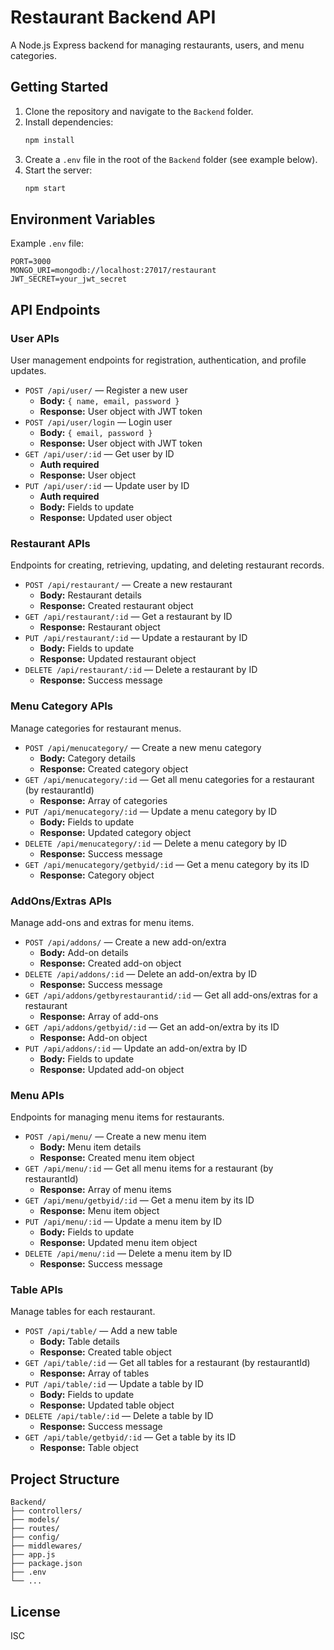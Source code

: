 # Restaurant Backend API

A Node.js Express backend for managing restaurants, users, and menu categories.

## Getting Started

1. Clone the repository and navigate to the `Backend` folder.
2. Install dependencies:
   ```bash
   npm install
   ```
3. Create a `.env` file in the root of the `Backend` folder (see example below).
4. Start the server:
   ```bash
   npm start
   ```

## Environment Variables

Example `.env` file:
```
PORT=3000
MONGO_URI=mongodb://localhost:27017/restaurant
JWT_SECRET=your_jwt_secret
```


## API Endpoints


### User APIs
User management endpoints for registration, authentication, and profile updates.

- `POST /api/user/` — Register a new user
  - **Body:** `{ name, email, password }`
  - **Response:** User object with JWT token
- `POST /api/user/login` — Login user
  - **Body:** `{ email, password }`
  - **Response:** User object with JWT token
- `GET /api/user/:id` — Get user by ID
  - **Auth required**
  - **Response:** User object
- `PUT /api/user/:id` — Update user by ID
  - **Auth required**
  - **Body:** Fields to update
  - **Response:** Updated user object


### Restaurant APIs
Endpoints for creating, retrieving, updating, and deleting restaurant records.

- `POST /api/restaurant/` — Create a new restaurant
  - **Body:** Restaurant details
  - **Response:** Created restaurant object
- `GET /api/restaurant/:id` — Get a restaurant by ID
  - **Response:** Restaurant object
- `PUT /api/restaurant/:id` — Update a restaurant by ID
  - **Body:** Fields to update
  - **Response:** Updated restaurant object
- `DELETE /api/restaurant/:id` — Delete a restaurant by ID
  - **Response:** Success message


### Menu Category APIs
Manage categories for restaurant menus.

- `POST /api/menucategory/` — Create a new menu category
  - **Body:** Category details
  - **Response:** Created category object
- `GET /api/menucategory/:id` — Get all menu categories for a restaurant (by restaurantId)
  - **Response:** Array of categories
- `PUT /api/menucategory/:id` — Update a menu category by ID
  - **Body:** Fields to update
  - **Response:** Updated category object
- `DELETE /api/menucategory/:id` — Delete a menu category by ID
  - **Response:** Success message
- `GET /api/menucategory/getbyid/:id` — Get a menu category by its ID
  - **Response:** Category object


### AddOns/Extras APIs
Manage add-ons and extras for menu items.

- `POST /api/addons/` — Create a new add-on/extra
  - **Body:** Add-on details
  - **Response:** Created add-on object
- `DELETE /api/addons/:id` — Delete an add-on/extra by ID
  - **Response:** Success message
- `GET /api/addons/getbyrestaurantid/:id` — Get all add-ons/extras for a restaurant
  - **Response:** Array of add-ons
- `GET /api/addons/getbyid/:id` — Get an add-on/extra by its ID
  - **Response:** Add-on object
- `PUT /api/addons/:id` — Update an add-on/extra by ID
  - **Body:** Fields to update
  - **Response:** Updated add-on object



### Menu APIs
Endpoints for managing menu items for restaurants.

- `POST /api/menu/` — Create a new menu item
  - **Body:** Menu item details
  - **Response:** Created menu item object
- `GET /api/menu/:id` — Get all menu items for a restaurant (by restaurantId)
  - **Response:** Array of menu items
- `GET /api/menu/getbyid/:id` — Get a menu item by its ID
  - **Response:** Menu item object
- `PUT /api/menu/:id` — Update a menu item by ID
  - **Body:** Fields to update
  - **Response:** Updated menu item object
- `DELETE /api/menu/:id` — Delete a menu item by ID
  - **Response:** Success message


### Table APIs
Manage tables for each restaurant.

- `POST /api/table/` — Add a new table
  - **Body:** Table details
  - **Response:** Created table object
- `GET /api/table/:id` — Get all tables for a restaurant (by restaurantId)
  - **Response:** Array of tables
- `PUT /api/table/:id` — Update a table by ID
  - **Body:** Fields to update
  - **Response:** Updated table object
- `DELETE /api/table/:id` — Delete a table by ID
  - **Response:** Success message
- `GET /api/table/getbyid/:id` — Get a table by its ID
  - **Response:** Table object

## Project Structure

```
Backend/
├── controllers/
├── models/
├── routes/
├── config/
├── middlewares/
├── app.js
├── package.json
├── .env
└── ...
```

## License
ISC
